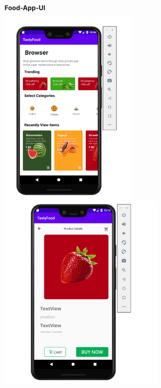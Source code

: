 ## Food-App-UI

<p>
<img src="Screenshot (820).png" width="420" height="600">

<img src="Screenshot (821).png" width="500" height="600">
</p>

